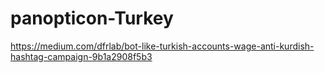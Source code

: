# panopticon-Turkey

https://medium.com/dfrlab/bot-like-turkish-accounts-wage-anti-kurdish-hashtag-campaign-9b1a2908f5b3
